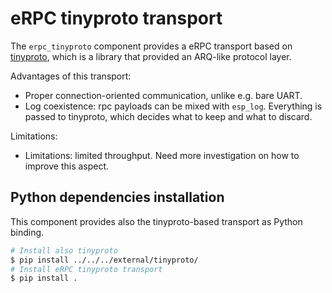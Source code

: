 # eRPC tinyproto transport

The `erpc_tinyproto` component provides a eRPC transport based on [tinyproto](https://github.com/lexus2k/tinyproto), which is a library that provided an ARQ-like protocol layer.

Advantages of this transport:

* Proper connection-oriented communication, unlike e.g. bare UART.
* Log coexistence: rpc payloads can be mixed with `esp_log`. Everything is passed to tinyproto, which decides what to keep and what to discard.

Limitations:

* Limitations: limited throughput. Need more investigation on how to improve this aspect.

## Python dependencies installation

This component provides also the tinyproto-based transport as Python binding.

```bash
# Install also tinyproto
$ pip install ../../../external/tinyproto/
# Install eRPC tinyproto transport
$ pip install .
```
